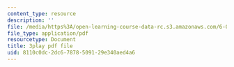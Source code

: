```yaml
---
content_type: resource
description: ''
file: /media/https%3A/open-learning-course-data-rc.s3.amazonaws.com/6-00sc-introduction-to-computer-science-and-programming-spring-2011/8110c0dc2dc67878509129e340aed4a6_FBpe3xFvPrQ.pdf
file_type: application/pdf
resourcetype: Document
title: 3play pdf file
uid: 8110c0dc-2dc6-7878-5091-29e340aed4a6
---
```

